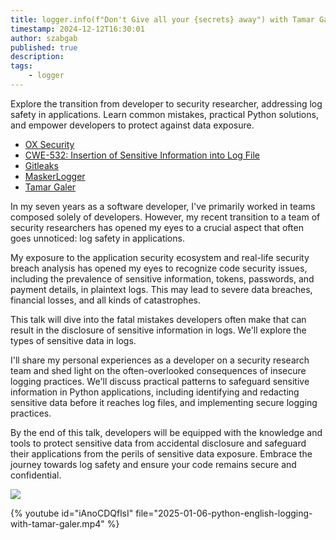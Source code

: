 ```yaml
---
title: logger.info(f"Don't Give all your {secrets} away") with Tamar Galer
timestamp: 2024-12-12T16:30:01
author: szabgab
published: true
description:
tags:
    - logger
---
```


Explore the transition from developer to security researcher, addressing log safety in applications. Learn common mistakes, practical Python solutions, and empower developers to protect against data exposure.

* [OX Security](https://www.ox.security/)
* [CWE-532: Insertion of Sensitive Information into Log File](https://cwe.mitre.org/data/definitions/532.html)
* [Gitleaks](https://github.com/gitleaks/gitleaks)
* [MaskerLogger](https://github.com/oxsecurity/MaskerLogger)
* [Tamar Galer](https://www.linkedin.com/in/tamar-galer/)


In my seven years as a software developer, I've primarily worked in teams composed solely of developers. However, my recent transition to a team of security researchers has opened my eyes to a crucial aspect that often goes unnoticed: log safety in applications.

My exposure to the application security ecosystem and real-life security breach analysis has opened my eyes to recognize code security issues, including the prevalence of sensitive information, tokens, passwords, and payment details, in plaintext logs. This may lead to severe data breaches, financial losses, and all kinds of catastrophes.

This talk will dive into the fatal mistakes developers often make that can result in the disclosure of sensitive information in logs. We'll explore the types of sensitive data in logs.

I'll share my personal experiences as a developer on a security research team and shed light on the often-overlooked consequences of insecure logging practices. We'll discuss practical patterns to safeguard sensitive information in Python applications, including identifying and redacting sensitive data before it reaches log files, and implementing secure logging practices.

By the end of this talk, developers will be equipped with the knowledge and tools to protect sensitive data from accidental disclosure and safeguard their applications from the perils of sensitive data exposure. Embrace the journey towards log safety and ensure your code remains secure and confidential.


![](images/tamar-galer.jpg)


{% youtube id="iAnoCDQflsI" file="2025-01-06-python-english-logging-with-tamar-galer.mp4" %}

